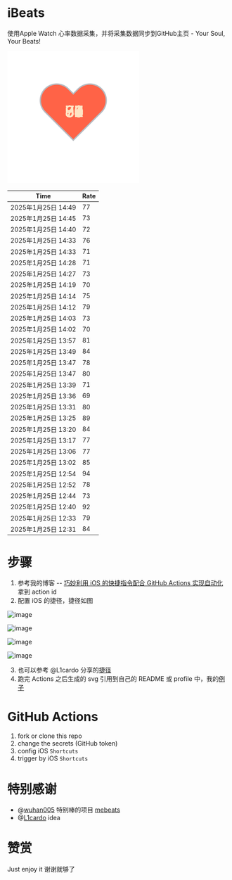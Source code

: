 # iBeats
使用Apple Watch 心率数据采集，并将采集数据同步到GitHub主页 - Your Soul, Your Beats!

![](./files/heart.svg)

<!--START_SECTION:my_heart_rate-->
| Time | Rate | 
 | ---- | ---- | 
| 2025年1月25日 14:49 | 77 |
| 2025年1月25日 14:45 | 73 |
| 2025年1月25日 14:40 | 72 |
| 2025年1月25日 14:33 | 76 |
| 2025年1月25日 14:33 | 71 |
| 2025年1月25日 14:28 | 71 |
| 2025年1月25日 14:27 | 73 |
| 2025年1月25日 14:19 | 70 |
| 2025年1月25日 14:14 | 75 |
| 2025年1月25日 14:12 | 79 |
| 2025年1月25日 14:03 | 73 |
| 2025年1月25日 14:02 | 70 |
| 2025年1月25日 13:57 | 81 |
| 2025年1月25日 13:49 | 84 |
| 2025年1月25日 13:47 | 78 |
| 2025年1月25日 13:47 | 80 |
| 2025年1月25日 13:39 | 71 |
| 2025年1月25日 13:36 | 69 |
| 2025年1月25日 13:31 | 80 |
| 2025年1月25日 13:25 | 89 |
| 2025年1月25日 13:20 | 84 |
| 2025年1月25日 13:17 | 77 |
| 2025年1月25日 13:06 | 77 |
| 2025年1月25日 13:02 | 85 |
| 2025年1月25日 12:54 | 94 |
| 2025年1月25日 12:52 | 78 |
| 2025年1月25日 12:44 | 73 |
| 2025年1月25日 12:40 | 92 |
| 2025年1月25日 12:33 | 79 |
| 2025年1月25日 12:31 | 84 |

<!--END_SECTION:my_heart_rate-->

# 步骤
1. 参考我的博客 -- [巧妙利用 iOS 的快捷指令配合 GitHub Actions 实现自动化](https://github.com/yihong0618/gitblog/issues/198) 拿到 action id
2. 配置 iOS 的捷径，捷径如图

![image](https://user-images.githubusercontent.com/15976103/122154218-0db0b480-ce97-11eb-93bb-5aec07c558dc.png)

![image](https://user-images.githubusercontent.com/15976103/122154236-186b4980-ce97-11eb-8e4b-70551a0391ae.png)

![image](https://user-images.githubusercontent.com/15976103/122154268-2d47dd00-ce97-11eb-902e-3acf292265a9.png)

![image](https://user-images.githubusercontent.com/15976103/122174055-fa144680-ceb4-11eb-9be2-3eb83cd516f7.png)

3. 也可以参考 @L1cardo 分享的[捷径](https://www.icloud.com/shortcuts/6ab6047b459c41ad822ad6b94b1c03d4)
4. 跑完 Actions 之后生成的 svg 引用到自己的 README 或 profile 中，我的[例子](https://github.com/yihong0618) 

# GitHub Actions

1. fork or clone this repo
2. change the secrets (GitHub token)
3. config iOS `Shortcuts` 
4. trigger by iOS `Shortcuts`

# 特别感谢
- @[wuhan005](https://github.com/wuhan005) 特别棒的项目 [mebeats](https://github.com/wuhan005/mebeats)
- @[L1cardo](https://github.com/L1cardo) idea

# 赞赏
Just enjoy it
谢谢就够了
